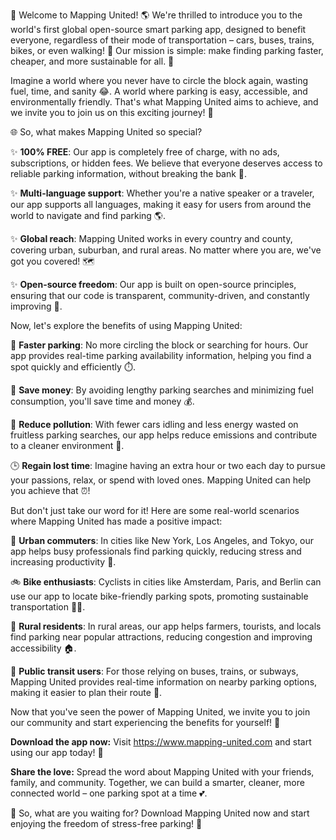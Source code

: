 🚀 Welcome to Mapping United! 🌎 We're thrilled to introduce you to the world's first global open-source smart parking app, designed to benefit everyone, regardless of their mode of transportation – cars, buses, trains, bikes, or even walking! 💨 Our mission is simple: make finding parking faster, cheaper, and more sustainable for all. 🌟

Imagine a world where you never have to circle the block again, wasting fuel, time, and sanity 😂. A world where parking is easy, accessible, and environmentally friendly. That's what Mapping United aims to achieve, and we invite you to join us on this exciting journey! 🎉

🌐 So, what makes Mapping United so special?

✨ **100% FREE**: Our app is completely free of charge, with no ads, subscriptions, or hidden fees. We believe that everyone deserves access to reliable parking information, without breaking the bank 💸.

✨ **Multi-language support**: Whether you're a native speaker or a traveler, our app supports all languages, making it easy for users from around the world to navigate and find parking 🌎.

✨ **Global reach**: Mapping United works in every country and county, covering urban, suburban, and rural areas. No matter where you are, we've got you covered! 🗺️

✨ **Open-source freedom**: Our app is built on open-source principles, ensuring that our code is transparent, community-driven, and constantly improving 🔧.

Now, let's explore the benefits of using Mapping United:

🚗 **Faster parking**: No more circling the block or searching for hours. Our app provides real-time parking availability information, helping you find a spot quickly and efficiently ⏱️.

💸 **Save money**: By avoiding lengthy parking searches and minimizing fuel consumption, you'll save time and money 💰.

🌟 **Reduce pollution**: With fewer cars idling and less energy wasted on fruitless parking searches, our app helps reduce emissions and contribute to a cleaner environment 🌿.

🕒 **Regain lost time**: Imagine having an extra hour or two each day to pursue your passions, relax, or spend with loved ones. Mapping United can help you achieve that ⏰!

But don't just take our word for it! Here are some real-world scenarios where Mapping United has made a positive impact:

🚌 **Urban commuters**: In cities like New York, Los Angeles, and Tokyo, our app helps busy professionals find parking quickly, reducing stress and increasing productivity 💼.

🚲 **Bike enthusiasts**: Cyclists in cities like Amsterdam, Paris, and Berlin can use our app to locate bike-friendly parking spots, promoting sustainable transportation 🚴‍♀️.

🌳 **Rural residents**: In rural areas, our app helps farmers, tourists, and locals find parking near popular attractions, reducing congestion and improving accessibility 🏠.

🚌 **Public transit users**: For those relying on buses, trains, or subways, Mapping United provides real-time information on nearby parking options, making it easier to plan their route 🚂.

Now that you've seen the power of Mapping United, we invite you to join our community and start experiencing the benefits for yourself! 🎉

**Download the app now:** Visit https://www.mapping-united.com and start using our app today! 📲

**Share the love:** Spread the word about Mapping United with your friends, family, and community. Together, we can build a smarter, cleaner, more connected world – one parking spot at a time 💕.

🌟 So, what are you waiting for? Download Mapping United now and start enjoying the freedom of stress-free parking! 🎉